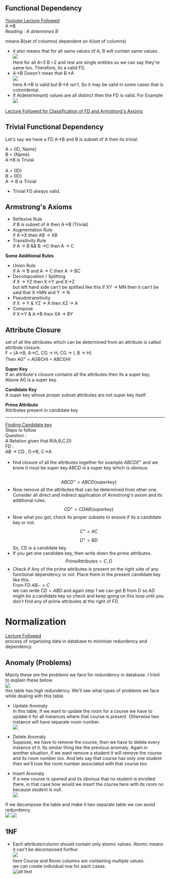 ## Functional Dependency
[Youtube Lecture Followed](https://www.youtube.com/watch?v=dR-jJimWWHA)<br>
A->B<br>
*Reading : A determines B* <br> 

means B(set of columns) dependent on A(set of columns)
- it also means that for all same values of A, B will contain same values.<br>
![](xyz.png)<br>
Here for all A=3 B =2 and rest are single entities so we can say they're same too. Therefore, its a valid FD.<br>
- A->B Doesn't mean that B->A<br>
![](123.png)<br>
here A->B is valid but B->A isn't. So it may be valid in some cases that is coincidental.<br>
- If A(determinant) values are all distinct then the FD is valid. For Example <br>
![](124.png)<br>


[Lecture Followed for Classification of FD and Armstrong's Axioms](https://www.youtube.com/watch?v=eIH7zRVelnw&list=PLdo5W4Nhv31b33kF46f9aFjoJPOkdlsRc&index=5)
## Trivial Functional Dependency
Let's say we have a FD A->B and B is subset of A then its trivial.<br>

A = {ID, Name} <br> 
B = {Name}<br>
A->B is Trivial <br>
<br>
A = {ID}<br>
B = {ID}<br>
A -> B is Trivial<br>

- Trivial FD always valid.


## Armstrong's Axioms
- Reflexive Rule<br>
if B is subset of A then A->B (Trivial)<br>
- Augmentation Rule<br>
if A->X then AB -> XB<br>
- Transitivity Rule<br>
if A -> B  && B ->C then A -> C<br>

**Some Additional Rules**

- Union Rule<br>
if A -> B and A -> C then A -> BC<br>
- Decomposition / Splitting <br>
if X -> YZ then X->Y and X->Z<br>
but left hand side can't be splitted like this if XY -> MN then it can't be said that X->MN and Y -> N <br>
- Pseudotransitivity <br>
if X -> Y & YZ -> A then XZ -> A<br>
- Compose <br>
if X->Y & A->B then XA -> BY<br>

## Attribute Closure
set of all the attributes which can be determined from an attribute is called attribute closure. <br>
F = {A→B,
A→C,
CG → H,
CG → I,
B → H}<br>
Then $AG^+$ = AGBCHI = ABCGHI<br>

**Super Key**<br>
If an attribute's closure contains all the attributes then its a super key.
Above AG is a super key.

**Candidate Key**<br>
A super key whose proper subset attributes are not super key itself.<br>

**Prime Attribute**<br>
Attributes present in candidate key 
****
[Finding Candidate key](https://www.youtube.com/watch?v=L0LEtrIDYrE&list=PLdo5W4Nhv31b33kF46f9aFjoJPOkdlsRc&index=7)<br>
Steps to follow <br>
Question : <br>
A Relation given that R(A,B,C,D)<br>
FD : <br>
AB -> CD , D->B, C->A<br>

-   find closure of all the attributes together for example $ABCDE^+$ and we know it must be super key.ABCD is a super key which is obvious.<br><br>
$$ABCD^+ = ABCD (superkey) $$ 
- Now remove all the attributes that can be determined from other one. Consider all direct and indirect application of Armstrong's axiom and its additional rules.<br>
$$CD^+ = CDAB (superkey)$$
- Now what you got, check its proper subsets to ensure if its a candidate key or not.<br>
$$C^+ = AC$$
$$D^+ = BD$$
So, CD is a candidate key.
- If you get one candidate key, then write down the prime attributes.
$$Prime Attributes = C,D$$
- Check if Any of the prime attributes is present on the right side of any functional dependency or not. Place them in the present candidate key like this.<br>
From FD $AB->C$<br>
we can write $CD = ABD$ and again step 1 we can get B from D so $AD$ might be a candidate key so check and keep going on this loop until you don't find any of prime attributes at the right of FD.<br>

# Normalization
[Lecture Followed](https://www.youtube.com/watch?v=p-j9emhNVTg&list=PLdo5W4Nhv31b33kF46f9aFjoJPOkdlsRc&index=9) <br>
process of organizing data in database to minimize redundency and dependency.

## Anomaly (Problems)
Mainly these are the problems we face for redundency in database. I tried to explain these below. <br>
![](frame2.png)<br>
this table has high redundency. We'll see what types of problems we face while dealing with this table.<br>

- Update Anomaly <br>
In this table, if we want to update the room for a course we have to update it for all instances where that course is present. Otherwise two instance will have separate room number.<br>
![](frame3.png) <br>

- Delete Anomaly<br>
Suppose, we have to remove the course, then we have to delete every instance of it. Its similar thing like the previous anomaly. Again in another situation, if we want remove a student it will remove the course and its room number too. And lets say that course has only one student then we'll lose the room number associated with that course too.<br>

- Insert Anomaly<br>
If a new course is opened and its obvious that no student is enrolled there, in that case how would we insert the course here with its room no because student is null.<br>
![](insertanomaly.png)<br>

If we decompose the table and make it two separate table we can avoid redundency.<br>
![](abc1.png)
![](abc2.png)<br>


## 1NF 
- Each attribute/column should contain only atomic values. Atomic means it can't be decomposed furthur.<br>
![](125.png)<br>
here Course and Room columns are containing multiple values.<br>
we can create individual row for each cases.<br>
![alt text](image-1.png)<br>


